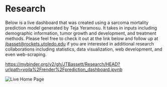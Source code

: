 # Research

Below is a live dashboard that was created using a sarcoma mortality prediction model generated by Teja Yeramosu. It takes in inputs including demographic information, tumor growth and development, and treatment methods. Please feel free to check it out at the link below and follow up at jbasset@rockets.utoledo.edu if you are interested in additional research collaborations including statistics, data visualization, web development, and even web-scraping.

https://mybinder.org/v2/gh/JTBassett/Research/HEAD?urlpath=voila%2Frender%2Fprediction_dashboard.ipynb

![Live Home Page](https://user-images.githubusercontent.com/44791973/180037083-6b6ae6f4-1ed9-4414-a600-5178a49929b5.PNG)
